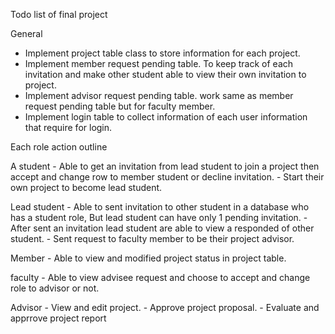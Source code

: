 Todo list of final project

General 
- Implement project table class to store information for each project.
- Implement member request pending table. To keep track of each invitation and make other student able to view their own invitation to project.
- Implement advisor request pending table. work same as member request pending table but for faculty member.
- Implement login table to collect information of each user information that require for login.

Each role action outline 

A student
    - Able to get an invitation from lead student to join a project then accept and change row to member student or decline invitation.
    - Start their own project to become lead student.

Lead student
    - Able to sent invitation to other student in a database who has a student role, But lead student can have only 1 pending invitation.
    - After sent an invitation lead student are able to view a responded of other student.
    - Sent request to faculty member to be their project advisor.

Member
    - Able to view and modified project status in project table.

faculty
    - Able to view advisee request and choose to accept and change role to advisor or not.

Advisor
    - View and edit project.
    - Approve project proposal.
    - Evaluate and apprrove project report